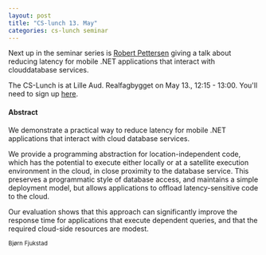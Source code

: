 ```yaml
---
layout: post
title: "CS-lunch 13. May"
categories: cs-lunch seminar 
---
```


Next up in the seminar series is [Robert Pettersen](http://uit.no/om/enhet/ansatte/person?p_document_id=197818&p_dimension_id=88138)
giving a talk about reducing latency for mobile .NET applications that interact
with clouddatabase services. 

The CS-Lunch is at Lille Aud. Realfagbygget on May
13., 12:15 - 13:00. You'll need to sign up [here](http://uit.no/om/enhet/aktuelt/arrangement?p_document_id=417231&p_dimension_id=88138). 

#### Abstract

We demonstrate a practical way to reduce latency for mobile .NET applications
that interact with cloud database services.

We provide a programming abstraction for location-independent code, which has
the potential to execute either locally or at a satellite execution environment
in the cloud, in close proximity to the database service. This preserves a
programmatic style of database access, and maintains a simple deployment model,
but allows applications to offload latency-sensitive code to the cloud.

Our evaluation shows that this approach can significantly improve the response
time for applications that execute dependent queries, and that the required
cloud-side resources are modest.


<small> Bjørn Fjukstad </small> 

